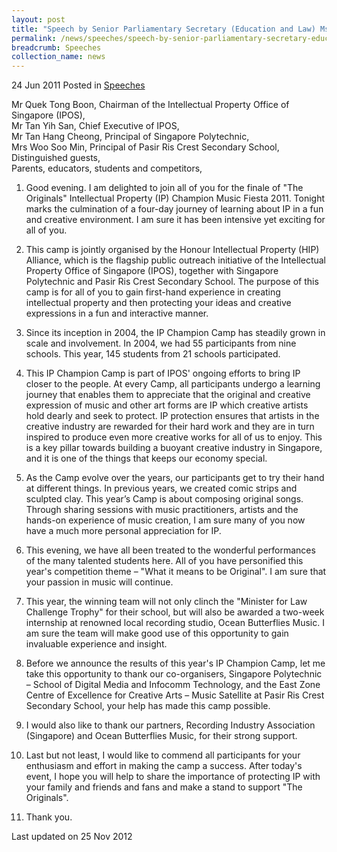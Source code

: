 ```yaml
---
layout: post
title: "Speech by Senior Parliamentary Secretary (Education and Law) Ms Sim Ann at “The Originals” IP Champion Music Fiesta 2011 – Finale Ceremony"
permalink: /news/speeches/speech-by-senior-parliamentary-secretary-education-and-law-ms-sim-ann-at-the-originals-ip
breadcrumb: Speeches
collection_name: news
---
```


24 Jun 2011 Posted in [Speeches](/news/speeches)


Mr Quek Tong Boon, Chairman of the Intellectual Property Office of Singapore (IPOS),  
Mr Tan Yih San, Chief Executive of IPOS,  
Mr Tan Hang Cheong, Principal of Singapore Polytechnic,  
Mrs Woo Soo Min, Principal of Pasir Ris Crest Secondary School,  
Distinguished guests,  
Parents, educators, students and competitors,  

1. Good evening. I am delighted to join all of you for the finale of "The Originals" Intellectual Property (IP) Champion Music Fiesta 2011.  Tonight marks the culmination of a four-day journey of learning about IP in a fun and creative environment. I am sure it has been intensive yet exciting for all of you.

2. This camp is jointly organised by the Honour Intellectual Property (HIP) Alliance, which is the flagship public outreach initiative of the Intellectual Property Office of Singapore (IPOS), together with Singapore Polytechnic and Pasir Ris Crest Secondary School. The purpose of this camp is for all of you to gain first-hand experience in creating intellectual property and then protecting your ideas and creative expressions in a fun and interactive manner.

3. Since its inception in 2004, the IP Champion Camp has steadily grown in scale and involvement.  In 2004, we had 55 participants from nine schools. This year, 145 students from 21 schools participated. 

4. This IP Champion Camp is part of IPOS' ongoing efforts to bring IP closer to the people.  At every Camp, all participants undergo a learning journey that enables them to appreciate that the original and creative expression of music and other art forms are IP which creative artists hold dearly and seek to protect. IP protection ensures that artists in the creative industry are rewarded for their hard work and they are in turn inspired to produce even more creative works for all of us to enjoy.  This is a key pillar towards building a buoyant creative industry in Singapore, and it is one of the things that keeps our economy special. 

5. As the Camp evolve over the years, our participants get to try their hand at different things. In previous years, we created comic strips and sculpted clay. This year’s Camp is about composing original songs. Through sharing sessions with music practitioners, artists and the hands-on experience of music creation, I am sure many of you now have a much more personal appreciation for IP.  

6. This evening, we have all been treated to the wonderful performances of the many talented students here. All of you have personified this year's competition theme – "What it means to be Original". I am sure that your passion in music will continue. 

7. This year, the winning team will not only clinch the "Minister for Law Challenge Trophy" for their school, but will also be awarded a two-week internship at renowned local recording studio, Ocean Butterflies Music. I am sure the team will make good use of this opportunity to gain invaluable experience and insight.

8. Before we announce the results of this year's IP Champion Camp, let me take this opportunity to thank our co-organisers, Singapore Polytechnic – School of Digital Media and Infocomm Technology, and the East Zone Centre of Excellence for Creative Arts – Music Satellite at Pasir Ris Crest Secondary School, your help has made this camp possible.

9. I would also like to thank our partners, Recording Industry Association (Singapore) and Ocean Butterflies Music, for their strong support.

10. Last but not least, I would like to commend all participants for your enthusiasm and effort in making the camp a success. After today's event, I hope you will help to share the importance of protecting IP with your family and friends and fans and make a stand to support "The Originals". 

11. Thank you.



<p class="right-side-updated">Last updated on 25 Nov 2012</p> 
